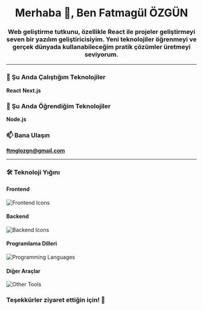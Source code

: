 <h1 align="center">Merhaba 👋, Ben Fatmagül ÖZGÜN</h1>
<h3 align="center">
  Web geliştirme tutkunu, özellikle React ile projeler geliştirmeyi seven bir yazılım geliştiricisiyim.  
Yeni teknolojiler öğrenmeyi ve gerçek dünyada kullanabileceğim pratik çözümler üretmeyi seviyorum.
</h3>

---

### 🔭 Şu Anda Çalıştığım Teknolojiler 
**React** **Next.js**

### 🌱 Şu Anda Öğrendiğim Teknolojiler  
**Node.js**

### 📫 Bana Ulaşın  
**ftmglozgn@gmail.com**

---

### 🛠️ Teknoloji Yığını

#### Frontend  
<img src="https://skillicons.dev/icons?i=html,css,bootstrap,react,nextjs" alt="Frontend Icons" />

#### Backend  
<img src="https://skillicons.dev/icons?i=nodejs" alt="Backend Icons" />

#### Programlama Dilleri  
<img src="https://skillicons.dev/icons?i=cs,js,java,python" alt="Programming Languages" />

#### Diğer Araçlar  
<img src="https://skillicons.dev/icons?i=git,mysql" alt="Other Tools" />

### Teşekkürler ziyaret ettiğin için! 🚀
